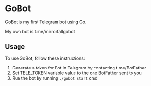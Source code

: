 # GoBot

GoBot is my first Telegram bot using Go.

My own bot is t.me/mirrorfallgobot

## Usage

To use GoBot, follow these instructions:

1. Generate a token for Bot in Telegram by contacting t.me/BotFather
2. Set TELE_TOKEN variable value to the one BotFather sent to you
3. Run the bot by running `./gobot start` cmd
